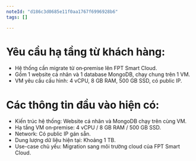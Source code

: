 ```yaml
---
noteId: "d186c3d0685e11f0aa1767f6996928b6"
tags: []

---
```


# Yêu cầu hạ tầng từ khách hàng:
- Hệ thống cần migrate từ on‑premise lên FPT Smart Cloud.
- Gồm 1 website cá nhân và 1 database MongoDB, chạy chung trên 1 VM.
- VM yêu cầu cấu hình: 4 vCPU, 8 GB RAM, 500 GB SSD, có public IP.

# Các thông tin đầu vào hiện có:
- Kiến trúc hệ thống: Website cá nhân và MongoDB chạy trên cùng VM.
- Hạ tầng VM on‑premise: 4 vCPU / 8 GB RAM / 500 GB SSD.
- Network: Có public IP gán sẵn.
- Dung lượng dữ liệu hiện tại: Khoảng 1 TB.
- Use-case chủ yếu: Migration sang môi trường cloud của FPT Smart Cloud.